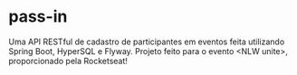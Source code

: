 # pass-in
Uma API RESTful de cadastro de participantes em eventos feita utilizando Spring Boot, HyperSQL e Flyway. Projeto feito para o evento &lt;NLW unite>, proporcionado pela Rocketseat!
